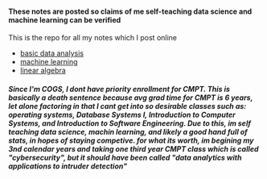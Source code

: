 #### These notes are posted so claims of me self-teaching data science and machine learning can be verified 

This is the repo for all my notes which I post online 

* [basic data analysis](https://github.com/alik604/Notes/blob/master/notes%20on%20Python%20for%20Data%20Analysis%20by%20Wes%20McKinney.markdown)
* [machine learning](https://github.com/alik604/Notes/blob/master/machineLearning-general.markdown)
* [linear algebra](https://github.com/alik604/Notes/blob/master/linearAlgebra.md) 




##### Since I'm COGS, I dont have priority enrollment for CMPT. This is basically a death sentence because avg grad time for CMPT is 6 years, let alone factoring in that I cant get into so desirable classes such as: operating systems, Database Systems I, Introduction to Computer Systems, and Introduction to Software Engineering. Due to this, im self teaching data science, machin learning, and likely a good hand full of stats, in hopes of staying competive. for what its worth, im begining my 3nd calendar years and taking one third year CMPT class which is called "cybersecurity", but it should have been called "data analytics with applications to intruder detection" 


